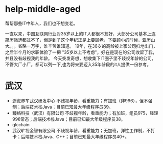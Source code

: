 # help-middle-aged
帮帮那些IT中年人，我们也不想变老。

一直以来，中国互联网行业对35岁以上的IT人都很不友好，大部分公司基本上连简历筛选都过不了，但是到了这个年纪正是上要顾老，下要顾小的时候，亚历山大。。。省略一万字，谁辛苦谁知道。
19年，在36岁的高龄被上家公司扫地出门，之后半个月的求职体验了一把 "35岁以上不考虑"，好在是现在的公司收留了我，并且没有歧视我的年龄。
今天突发奇想，想收集下IT圈子里不歧视年龄的公司，不管大厂小厂，都可以列一下,也为将来要迈入35年龄段的it人提供一份参考。

# 武汉
- 途虎养车武汉研发中心
  不歧视年龄，看重能力；有加班（非996），但不强制；后端技术栈Java；目前已知最大年级程序员39。
- 臻络科技（武汉）有限公司
  不歧视年龄，看重能力；有加班，组员975，经理 996常态；后端技术栈Java；目前已知最大年级程序员38。
- qlcchain
- 武汉旷视金智有限公司
  不歧视年龄，看重能力；无加班，弹性工作制，不打卡；后端技术栈Java、C++；目前已知最大年级程序员40+。
